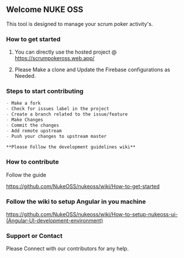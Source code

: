 ## Welcome NUKE OSS

This tool is designed to manage your scrum poker activity's.

### How to get started

1. You can directly use the hosted project @ https://scrumpokeross.web.app/

2. Please Make a clone and Update the Firebase configurations as Needed.

### Steps to start contributing

```markdown
- Make a fork
- Check for issues label in the project
- Create a branch related to the issue/feature
- Make Changes
- Commit the changes
- Add remote upstream
- Push your changes to upstream master

**Please Follow the development guidelines wiki**

```
### How to contribute
Follow the guide

https://github.com/NukeOSS/nukeoss/wiki/How-to-get-started

### Follow the wiki to setup Angular in you machine

https://github.com/NukeOSS/nukeoss/wiki/How-to-setup-nukeoss-ui-(Angular-UI-development-environment)

### Support or Contact

Please Connect with our contributors for any help.
